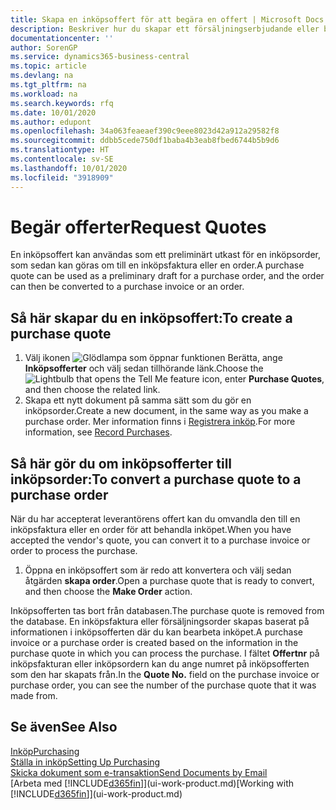 ```yaml
---
title: Skapa en inköpsoffert för att begära en offert | Microsoft Docs
description: Beskriver hur du skapar ett försäljningserbjudande eller begäran om förslag (Offertförfrågan) för att registrera ditt erbjudande till kunden att sälja produkter under vissa villkor.
documentationcenter: ''
author: SorenGP
ms.service: dynamics365-business-central
ms.topic: article
ms.devlang: na
ms.tgt_pltfrm: na
ms.workload: na
ms.search.keywords: rfq
ms.date: 10/01/2020
ms.author: edupont
ms.openlocfilehash: 34a063feaeaef390c9eee8023d42a912a29582f8
ms.sourcegitcommit: ddbb5cede750df1baba4b3eab8fbed6744b5b9d6
ms.translationtype: HT
ms.contentlocale: sv-SE
ms.lasthandoff: 10/01/2020
ms.locfileid: "3918909"
---
```

# <a name="request-quotes"></a><span data-ttu-id="088d3-103">Begär offerter</span><span class="sxs-lookup"><span data-stu-id="088d3-103">Request Quotes</span></span>
<span data-ttu-id="088d3-104">En inköpsoffert kan användas som ett preliminärt utkast för en inköpsorder, som sedan kan göras om till en inköpsfaktura eller en order.</span><span class="sxs-lookup"><span data-stu-id="088d3-104">A purchase quote can be used as a preliminary draft for a purchase order, and the order can then be converted to a purchase invoice or an order.</span></span>


## <a name="to-create-a-purchase-quote"></a><span data-ttu-id="088d3-105">Så här skapar du en inköpsoffert:</span><span class="sxs-lookup"><span data-stu-id="088d3-105">To create a purchase quote</span></span>
1. <span data-ttu-id="088d3-106">Välj ikonen ![Glödlampa som öppnar funktionen Berätta](media/ui-search/search_small.png "Berätta vad du vill göra"), ange **Inköpsofferter** och välj sedan tillhörande länk.</span><span class="sxs-lookup"><span data-stu-id="088d3-106">Choose the ![Lightbulb that opens the Tell Me feature](media/ui-search/search_small.png "Tell me what you want to do") icon, enter **Purchase Quotes**, and then choose the related link.</span></span>
2. <span data-ttu-id="088d3-107">Skapa ett nytt dokument på samma sätt som du gör en inköpsorder.</span><span class="sxs-lookup"><span data-stu-id="088d3-107">Create a new document, in the same way as you make a purchase order.</span></span> <span data-ttu-id="088d3-108">Mer information finns i [Registrera inköp](purchasing-how-record-purchases.md).</span><span class="sxs-lookup"><span data-stu-id="088d3-108">For more information, see [Record Purchases](purchasing-how-record-purchases.md).</span></span>

## <a name="to-convert-a-purchase-quote-to-a-purchase-order"></a><span data-ttu-id="088d3-109">Så här gör du om inköpsofferter till inköpsorder:</span><span class="sxs-lookup"><span data-stu-id="088d3-109">To convert a purchase quote to a purchase order</span></span>
<span data-ttu-id="088d3-110">När du har accepterat leverantörens offert kan du omvandla den till en inköpsfaktura eller en order för att behandla inköpet.</span><span class="sxs-lookup"><span data-stu-id="088d3-110">When you have accepted the vendor's quote, you can convert it to a purchase invoice or order to process the purchase.</span></span>

1. <span data-ttu-id="088d3-111">Öppna en inköpsoffert som är redo att konvertera och välj sedan åtgärden **skapa order**.</span><span class="sxs-lookup"><span data-stu-id="088d3-111">Open a purchase quote that is ready to convert, and then choose the **Make Order** action.</span></span>

<span data-ttu-id="088d3-112">Inköpsofferten tas bort från databasen.</span><span class="sxs-lookup"><span data-stu-id="088d3-112">The purchase quote is removed from the database.</span></span> <span data-ttu-id="088d3-113">En inköpsfaktura eller försäljningsorder skapas baserat på informationen i inköpsofferten där du kan bearbeta inköpet.</span><span class="sxs-lookup"><span data-stu-id="088d3-113">A purchase invoice or a purchase order is created based on the information in the purchase quote in which you can process the purchase.</span></span> <span data-ttu-id="088d3-114">I fältet **Offertnr** på inköpsfakturan eller inköpsordern kan du ange numret på inköpsofferten som den har skapats från.</span><span class="sxs-lookup"><span data-stu-id="088d3-114">In the **Quote No.** field on the purchase invoice or purchase order, you can see the number of the purchase quote that it was made from.</span></span>

## <a name="see-also"></a><span data-ttu-id="088d3-115">Se även</span><span class="sxs-lookup"><span data-stu-id="088d3-115">See Also</span></span>
[<span data-ttu-id="088d3-116">Inköp</span><span class="sxs-lookup"><span data-stu-id="088d3-116">Purchasing</span></span>](purchasing-manage-purchasing.md)  
[<span data-ttu-id="088d3-117">Ställa in inköp</span><span class="sxs-lookup"><span data-stu-id="088d3-117">Setting Up Purchasing</span></span>](purchasing-setup-purchasing.md)  
[<span data-ttu-id="088d3-118">Skicka dokument som e-transaktion</span><span class="sxs-lookup"><span data-stu-id="088d3-118">Send Documents by Email</span></span>](ui-how-send-documents-email.md)  
<span data-ttu-id="088d3-119">[Arbeta med [!INCLUDE[d365fin](includes/d365fin_md.md)]](ui-work-product.md)</span><span class="sxs-lookup"><span data-stu-id="088d3-119">[Working with [!INCLUDE[d365fin](includes/d365fin_md.md)]](ui-work-product.md)</span></span>

